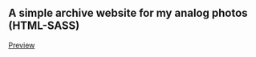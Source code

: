 ##  A simple archive website for my analog photos (HTML-SASS)
<a href="https://kemaltekinnn.github.io/Archive/"> Preview </a>
